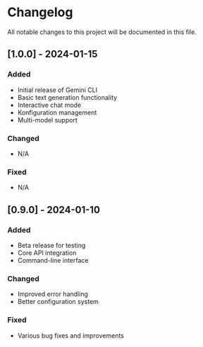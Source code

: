 # Changelog

All notable changes to this project will be documented in this file.

## [1.0.0] - 2024-01-15

### Added
- Initial release of Gemini CLI
- Basic text generation functionality
- Interactive chat mode
- Konfiguration management
- Multi-model support

### Changed
- N/A

### Fixed
- N/A

## [0.9.0] - 2024-01-10

### Added
- Beta release for testing
- Core API integration
- Command-line interface

### Changed
- Improved error handling
- Better configuration system

### Fixed
- Various bug fixes and improvements
